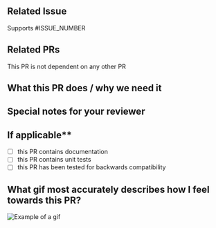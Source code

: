 <!--  Thanks for sending a pull request!  Here are some tips for you:
1. Make sure to read the Contributing Guide before submitting your PR: https://github.com/IBM/scriptit/blob/main/CONTRIBUTING.md
2. If this PR closes another issue, add 'closes #<issue number>' somewhere in the PR summary. GitHub will automatically close that issue when this PR gets merged. Alternatively, adding 'refs #<issue number>' will not close the issue, but help provide the reviewer more context.-->

## Related Issue

Supports #ISSUE_NUMBER

## Related PRs

This PR is not dependent on any other PR

## What this PR does / why we need it

## Special notes for your reviewer

## If applicable\*\*

- [ ] this PR contains documentation
- [ ] this PR contains unit tests
- [ ] this PR has been tested for backwards compatibility

## What gif most accurately describes how I feel towards this PR?

![Example of a gif](https://media.giphy.com/media/snwvCcEKk33Hy/giphy.gif)
